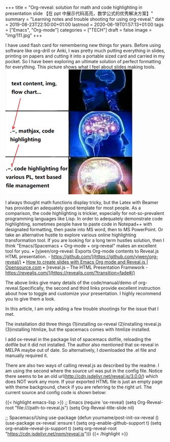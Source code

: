 +++
title = "Org-reveal: solution for math and code highlighting in presentation slide 【在 ppt 中展示代码高亮，数学公式的优秀解决方案】"
summary = "Learning notes and trouble shooting for using org-reveal."
date = 2019-08-23T22:50:00+01:00
lastmod = 2020-06-19T01:57:13+01:00
tags = ["Emacs", "Org-mode"]
categories = ["TECH"]
draft = false
image = "img/111.jpg"
+++

I have used flash card for remembering new things for years. Before using software like org-drill or Anki, I was pretty much putting everything in slides, printing on papers and cutting it into a portable sized card and carried in my pocket. So I have been exploring an ultimate solution of perfect formatting for everything. This picture shows what I feel about slides making tools.
![](/img/org-reveal.jpg)

I always thought math functions display tricky, but the Latex with Beamer has provided an adequately good template for most people. As a comparison, the code highlighting is trickier, especially for not-so-prevalent programming languages like Lisp. In order to adequately demonstrate code highlighting, sometimes people have to paste code in Notepad++ with designated formatting, then paste into MS word, then to MS PowerPoint. Or take an alternative hustle to explore various online highlighting transformation tool. If you are looking for a long term hustles solution, then I think "Emacs/Spacemacs + Org-mode + org-reveal" makes an excellent tool for you.
• [yjwen/org-reveal: Exports Org-mode contents to Reveal.js HTML presentation. - https://github.com/](https://github.com/yjwen/org-reveal/)
• [How to create slides with Emacs Org mode and Reveal.js | Opensource.com](https://opensource.com/article/18/2/how-create-slides-emacs-org-mode-and-revealjs)
• [reveal.js – The HTML Presentation Framework - https://revealjs.com/](https://revealjs.com/?transition=fade#/)

The above links give many details of the code/manual/demo of org-reveal.Specifically, the second and third links provide excellent instruction about how to toggle and customize your presentation. I highly recommend you to give them a look.

In this article, I am only adding a few trouble shootings for the issue that I met.

The installation did three things (1)installing ox-reveal (2)installing reveal.js (3)installing htmlize, but the spacemacs comes with htmlize installed.

I add ox-reveal in the package list of spacemacs dotfile, reloading the dotfile but it did not installed. The author also mentioned that ox-reveal in MELPA maybe out of date. So alternatively, I downloaded the .el file and manually required it.

There are also two ways of calling reveal.js as described by the readme. I am using the second where the source url was put in the config file. Notice there seems to be an old url(<http://cdn.jsdelivr.net/reveal.js/3.0.0/>) which does NOT work any more. If your exported HTML file is just an empty page with theme background, check if you are referring to the right url. The current source and config code is shown below:

{{< highlight emacs-lisp >}}
;; Emacs
(require 'ox-reveal)
(setq Org-Reveal-root "file:///path-to-reveal.js")
(setq Org-Reveal-title-slide nil)


;; Spacemacs/Using use-package
(defun yourname/post-init-ox-reveal ()
  (use-package ox-reveal
    :ensure t
  (setq org-enable-github-support t)
  (setq org-enable-reveal-js-support t)
  (setq org-reveal-root "https://cdn.jsdelivr.net/npm/reveal.js")))
{{< /highlight >}}
